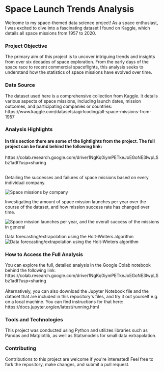 <h1>Space Launch Trends Analysis</h1>

Welcome to my space-themed data science project! As a space enthusiast, I was excited to dive into a fascinating dataset I found on Kaggle, which details all space missions from 1957 to 2020.

<h3>Project Objective</h3>
The primary aim of this project is to uncover intriguing trends and insights from over six decades of space exploration. From the early days of the space race to recent commercial spaceflights, this analysis seeks to understand how the statistics of space missions have evolved over time.

<h3>Data Source</h3>
The dataset used here is a comprehensive collection from Kaggle. It details various aspects of space missions, including launch dates, mission outcomes, and participating companies or countries:
https://www.kaggle.com/datasets/agirlcoding/all-space-missions-from-1957

<h3>Analysis Highlights</h3>
<h4>In this section there are some of the lightlights from the project. The full project can be found behind the following link:</h4>
https://colab.research.google.com/drive/1NgKq0iymPETkeJoEGoNE3lwpLSbz1adf?usp=sharing
<br><br>

Detailing the successes and failures of space missions based on every individual company.

![Space missions by company](https://i.imgur.com/RpF8g6N.png)

Investigating the amount of space mission launches per year over the course of the dataset, and how mission success rate has changed over time.

![Space mission launches per year, and the overall success of the missions in general](https://i.imgur.com/gkUC6Rp.png)

Data forecasting/extrapolation using the Holt-Winters algorithm
![Data forecasting/extrapolation using the Holt-Winters algorithm](https://i.imgur.com/3NFddj1.png) 

<h3>How to Access the Full Analysis</h3>
You can explore the full, detailed analysis in the Google Colab notebook behind the following link: 
https://colab.research.google.com/drive/1NgKq0iymPETkeJoEGoNE3lwpLSbz1adf?usp=sharing <br><br>
Alternatively, you can also download the Jupyter Notebook file and the dataset that are included in this repository's files, and try it out yourself e.g. on a local machine. You can find instructions for that here:
https://docs.jupyter.org/en/latest/running.html

<h3>Tools and Technologies</h3>
This project was conducted using Python and utilizes libraries such as Pandas and Matplotlib, as well as Statsmodels for small data extrapolation.

<h3>Contributing</h3>
Contributions to this project are welcome if you're interested! Feel free to fork the repository, make changes, and submit a pull request.
